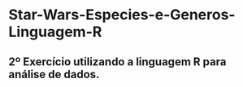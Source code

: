 # Star-Wars-Especies-e-Generos-Linguagem-R
## 2º Exercício utilizando a linguagem R para análise de dados.
